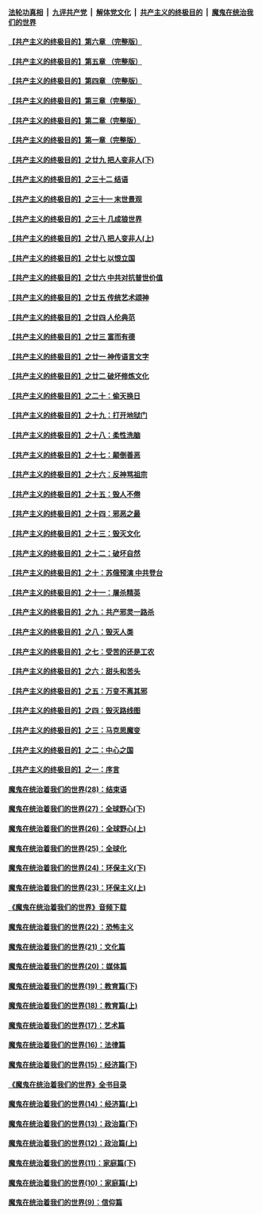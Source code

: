 ####  [法轮功真相](../../../../basic/blob/master/README.md?t=04290901) &nbsp;|&nbsp; [九评共产党](../../../../9ping.md/blob/master/README.md?t=04290901) &nbsp;|&nbsp; [解体党文化](../../../../jtdwh.md/blob/master/README.md?t=04290901)  &nbsp;|&nbsp; [共产主义的终极目的](../../../../gczydzjmd.md/blob/master/README.md?t=04290901) &nbsp;|&nbsp; [魔鬼在统治我们的世界](../../../../mgztzwmdsj.md/blob/master/README.md?t=04290901) 

#### [【共产主义的终极目的】第六章 （完整版）](../pages/nsc422/n11428913.md?t=04290901) 

#### [【共产主义的终极目的】第五章 （完整版）](../pages/nsc422/n11428912.md?t=04290901) 

#### [【共产主义的终极目的】第四章 （完整版）](../pages/nsc422/n11428907.md?t=04290901) 

#### [【共产主义的终极目的】第三章（完整版）](../pages/nsc422/n11428848.md?t=04290901) 

#### [【共产主义的终极目的】第二章（完整版）](../pages/nsc422/n11428831.md?t=04290901) 

#### [【共产主义的终极目的】第一章（完整版）](../pages/nsc422/n11417651.md?t=04290901) 

#### [【共产主义的终极目的】之廿九 把人变非人(下)](../pages/nsc422/n11344140.md?t=04290901) 

#### [【共产主义的终极目的】之三十二 结语](../pages/nsc422/n11360535.md?t=04290901) 

#### [【共产主义的终极目的】之三十一 末世景观](../pages/nsc422/n11351129.md?t=04290901) 

#### [【共产主义的终极目的】之三十 几成狼世界](../pages/nsc422/n11348280.md?t=04290901) 

#### [【共产主义的终极目的】之廿八 把人变非人(上)](../pages/nsc422/n11340492.md?t=04290901) 

#### [【共产主义的终极目的】之廿七 以恨立国](../pages/nsc422/n11336944.md?t=04290901) 

#### [【共产主义的终极目的】之廿六 中共对抗普世价值](../pages/nsc422/n11324785.md?t=04290901) 

#### [【共产主义的终极目的】之廿五 传统艺术颂神](../pages/nsc422/n11296396.md?t=04290901) 

#### [【共产主义的终极目的】之廿四 人伦典范](../pages/nsc422/n11296397.md?t=04290901) 

#### [【共产主义的终极目的】之廿三 富而有德](../pages/nsc422/n11283598.md?t=04290901) 

#### [【共产主义的终极目的】之廿一 神传语言文字](../pages/nsc422/n11263265.md?t=04290901) 

#### [【共产主义的终极目的】之廿二 破坏修炼文化](../pages/nsc422/n11245728.md?t=04290901) 

#### [【共产主义的终极目的】之二十：偷天换日](../pages/nsc422/n11238846.md?t=04290901) 

#### [【共产主义的终极目的】之十九：打开地狱门](../pages/nsc422/n11206376.md?t=04290901) 

#### [【共产主义的终极目的】之十八：柔性洗脑](../pages/nsc422/n11199994.md?t=04290901) 

#### [【共产主义的终极目的】之十七：颠倒善恶](../pages/nsc422/n11179782.md?t=04290901) 

#### [【共产主义的终极目的】之十六：反神骂祖宗](../pages/nsc422/n11166798.md?t=04290901) 

#### [【共产主义的终极目的】之十五：毁人不倦](../pages/nsc422/n11166792.md?t=04290901) 

#### [【共产主义的终极目的】之十四：邪恶之最](../pages/nsc422/n11150249.md?t=04290901) 

#### [【共产主义的终极目的】之十三：毁灭文化](../pages/nsc422/n11135227.md?t=04290901) 

#### [【共产主义的终极目的】之十二：破坏自然](../pages/nsc422/n11135214.md?t=04290901) 

#### [【共产主义的终极目的】之十：苏俄预演 中共登台](../pages/nsc422/n11118424.md?t=04290901) 

#### [【共产主义的终极目的】之十一：屠杀精英](../pages/nsc422/n11118442.md?t=04290901) 

#### [【共产主义的终极目的】之九：共产邪灵一路杀](../pages/nsc422/n11114139.md?t=04290901) 

#### [【共产主义的终极目的】之八：毁灭人类](../pages/nsc422/n11108503.md?t=04290901) 

#### [【共产主义的终极目的】之七：受苦的还是工农](../pages/nsc422/n11101809.md?t=04290901) 

#### [【共产主义的终极目的】之六：甜头和苦头](../pages/nsc422/n11096971.md?t=04290901) 

#### [【共产主义的终极目的】之五：万变不离其邪](../pages/nsc422/n11091285.md?t=04290901) 

#### [【共产主义的终极目的】之四：毁灭路线图](../pages/nsc422/n11086284.md?t=04290901) 

#### [【共产主义的终极目的】之三：马克思魔变](../pages/nsc422/n11061941.md?t=04290901) 

#### [【共产主义的终极目的】之二：中心之国](../pages/nsc422/n11047728.md?t=04290901) 

#### [【共产主义的终极目的】之一：序言](../pages/nsc422/n11086077.md?t=04290901) 

#### [魔鬼在统治着我们的世界(28)：结束语](../pages/nsc422/n10936246.md?t=04290901) 

#### [魔鬼在统治着我们的世界(27)：全球野心(下)](../pages/nsc422/n10928319.md?t=04290901) 

#### [魔鬼在统治着我们的世界(26)：全球野心(上)](../pages/nsc422/n10900318.md?t=04290901) 

#### [魔鬼在统治着我们的世界(25)：全球化](../pages/nsc422/n10788205.md?t=04290901) 

#### [魔鬼在统治着我们的世界(24)：环保主义(下)](../pages/nsc422/n10695307.md?t=04290901) 

#### [魔鬼在统治着我们的世界(23)：环保主义(上)](../pages/nsc422/n10688613.md?t=04290901) 

#### [《魔鬼在统治着我们的世界》音频下载](../pages/nsc422/n10635553.md?t=04290901) 

#### [魔鬼在统治着我们的世界(22)：恐怖主义](../pages/nsc422/n10614727.md?t=04290901) 

#### [魔鬼在统治着我们的世界(21)：文化篇](../pages/nsc422/n10597706.md?t=04290901) 

#### [魔鬼在统治着我们的世界(20)：媒体篇](../pages/nsc422/n10586579.md?t=04290901) 

#### [魔鬼在统治着我们的世界(19)：教育篇(下)](../pages/nsc422/n10564808.md?t=04290901) 

#### [魔鬼在统治着我们的世界(18)：教育篇(上)](../pages/nsc422/n10526970.md?t=04290901) 

#### [魔鬼在统治着我们的世界(17)：艺术篇](../pages/nsc422/n10499093.md?t=04290901) 

#### [魔鬼在统治着我们的世界(16)：法律篇](../pages/nsc422/n10485969.md?t=04290901) 

#### [魔鬼在统治着我们的世界(15)：经济篇(下)](../pages/nsc422/n10469975.md?t=04290901) 

#### [《魔鬼在统治着我们的世界》全书目录](../pages/nsc422/n10464261.md?t=04290901) 

#### [魔鬼在统治着我们的世界(14)：经济篇(上)](../pages/nsc422/n10457370.md?t=04290901) 

#### [魔鬼在统治着我们的世界(13)：政治篇(下)](../pages/nsc422/n10448270.md?t=04290901) 

#### [魔鬼在统治着我们的世界(12)：政治篇(上)](../pages/nsc422/n10444576.md?t=04290901) 

#### [魔鬼在统治着我们的世界(11)：家庭篇(下)](../pages/nsc422/n10440961.md?t=04290901) 

#### [魔鬼在统治着我们的世界(10)：家庭篇(上)](../pages/nsc422/n10435448.md?t=04290901) 

#### [魔鬼在统治着我们的世界(9)：信仰篇](../pages/nsc422/n10432159.md?t=04290901) 

